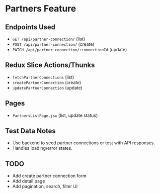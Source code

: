 # Partners Feature

## Endpoints Used
- `GET /api/partner-connection/` (list)
- `POST /api/partner-connection/` (create)
- `PATCH /api/partner-connection/:connectionId` (update)

## Redux Slice Actions/Thunks
- `fetchPartnerConnections` (list)
- `createPartnerConnection` (create)
- `updatePartnerConnection` (update)

## Pages
- `PartnersListPage.jsx` (list, update status)

## Test Data Notes
- Use backend to seed partner connections or test with API responses.
- Handles loading/error states.

## TODO
- Add create partner connection form
- Add detail page
- Add pagination, search, filter UI
